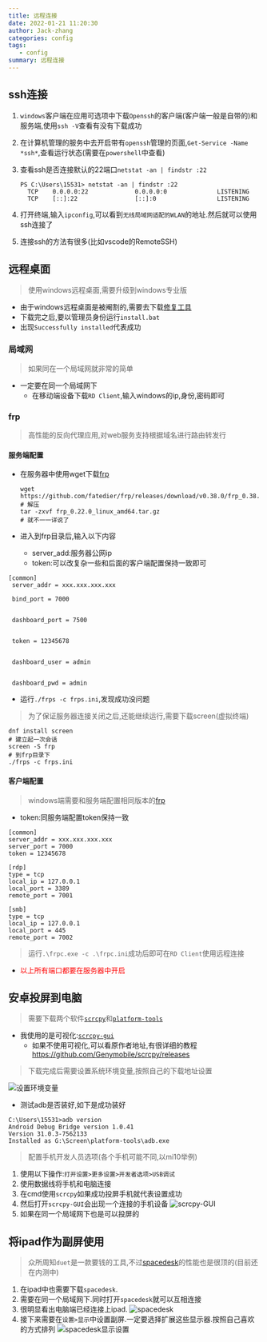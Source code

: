 ```yaml
---
title: 远程连接
date: 2022-01-21 11:20:30
author: Jack-zhang
categories: config
tags:
   - config
summary: 远程连接
---
```


## ssh连接

1. `windows`客户端在应用可选项中下载`Openssh`的客户端(客户端一般是自带的)和服务端,使用`ssh -V`查看有没有下载成功
2. 在计算机管理的服务中去开启带有`openssh`管理的页面,`Get-Service -Name *ssh*`,查看运行状态(需要在`powershell`中查看)
3. 查看ssh是否连接默认的22端口`netstat -an | findstr :22`

   ```shell
   PS C:\Users\15531> netstat -an | findstr :22
     TCP    0.0.0.0:22             0.0.0.0:0              LISTENING
     TCP    [::]:22                [::]:0                 LISTENING
   ```

4. 打开终端,输入`ipconfig`,可以看到`无线局域网适配的WLAN`的地址.然后就可以使用ssh连接了
5. 连接ssh的方法有很多(比如vscode的RemoteSSH)

## 远程桌面

>使用windows远程桌面,需要升级到windows专业版

* 由于windows远程桌面是被阉割的,需要去下载[修复工具](https://github.com/stascorp/rdpwrap/releases)
* 下载完之后,要以管理员身份运行`install.bat`
* 出现`Successfully installed`代表成功

### 局域网

>如果同在一个局域网就非常的简单

* 一定要在同一个局域网下
  * 在移动端设备下载`RD Client`,输入windows的ip,身份,密码即可

### frp

>高性能的反向代理应用,对web服务支持根据域名进行路由转发行

#### 服务端配置

* 在服务器中使用wget下载[frp](https://github.com/fatedier/frp/releases)
  
  ```shell
  wget https://github.com/fatedier/frp/releases/download/v0.38.0/frp_0.38.0_linux_amd64.tar.gz
  # 解压
  tar -zxvf frp_0.22.0_linux_amd64.tar.gz
  # 就不一一详说了
  ```

* 进入到frp目录后,输入以下内容
  * server_add:服务器公网ip
  * token:可以改复杂一些和后面的客户端配置保持一致即可

```shell
[common] 
 server_addr = xxx.xxx.xxx.xxx  

 bind_port = 7000


 dashboard_port = 7500


 token = 12345678 


 dashboard_user = admin


 dashboard_pwd = admin
```

* 运行`./frps -c frps.ini`,发现成功没问题

> 为了保证服务器连接关闭之后,还能继续运行,需要下载screen(虚拟终端)

```shell
dnf install screen
# 建立起一次会话
screen -S frp
# 到frp目录下
./frps -c frps.ini
```

#### 客户端配置

>windows端需要和服务端配置相同版本的[frp](ttps://github.com/fatedier/frp/releases/download/v0.38.0/frp_0.38.0_windows_amd64.zip)

* token:同服务端配置token保持一致

```shell
[common]
server_addr = xxx.xxx.xxx.xxx 
server_port = 7000
token = 12345678 

[rdp]
type = tcp
local_ip = 127.0.0.1
local_port = 3389
remote_port = 7001

[smb]
type = tcp
local_ip = 127.0.0.1
local_port = 445
remote_port = 7002 
```

>运行`.\frpc.exe -c .\frpc.ini`成功后即可在`RD Client`使用远程连接

* <span style="color:red">以上所有端口都要在服务器中开启</span>

## 安卓投屏到电脑

> 需要下载两个软件[`scrcpy`](https://github.com/Genymobile/scrcpy/releases)和[`platform-tools`](https://developer.android.com/studio/releases/platform-tools)

* 我使用的是可视化:[`scrcpy-gui`](https://github.com/Tomotoes/scrcpy-gui/releases)
  * 如果不使用可视化,可以看原作者地址,有很详细的教程<https://github.com/Genymobile/scrcpy/releases>

> 下载完成后需要设置系统环境变量,按照自己的下载地址设置

![设置环境变量](设置环境变量.png)

* 测试adb是否装好,如下是成功装好

```shell
C:\Users\15531>adb version
Android Debug Bridge version 1.0.41
Version 31.0.3-7562133
Installed as G:\Screen\platform-tools\adb.exe
```

>配置手机开发人员选项(各个手机可能不同,以mi10举例)

1. 使用以下操作:`打开设置>更多设置>开发者选项>USB调试`
2. 使用数据线将手机和电脑连接
3. 在cmd使用`scrcpy`如果成功投屏手机就代表设置成功
4. 然后打开`scrcpy-GUI`会出现一个连接的手机设备
  ![scrcpy-GUI](scrcpy-GUI.png)
5. 如果在同一个局域网下也是可以投屏的

## 将ipad作为副屏使用

>众所周知`duet`是一款要钱的工具,不过[spacedesk](https://www.spacedesk.net/#download)的性能也是很顶的(目前还在内测中)

1. 在ipad中也需要下载`spacedesk`.
2. 需要在同一个局域网下.同时打开`spacedesk`就可以互相连接
3. 很明显看出电脑端已经连接上ipad.
  ![spacedesk](spacedesk.png)
4. 接下来需要在`设置>显示`中设置副屏.一定要选择扩展这些显示器.按照自己喜欢的方式排列
   ![spacedesk显示设置](spacedesk显示设置.png)
